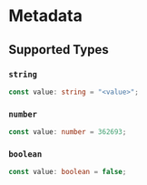# Metadata


## Supported Types

### `string`

```typescript
const value: string = "<value>";
```

### `number`

```typescript
const value: number = 362693;
```

### `boolean`

```typescript
const value: boolean = false;
```


